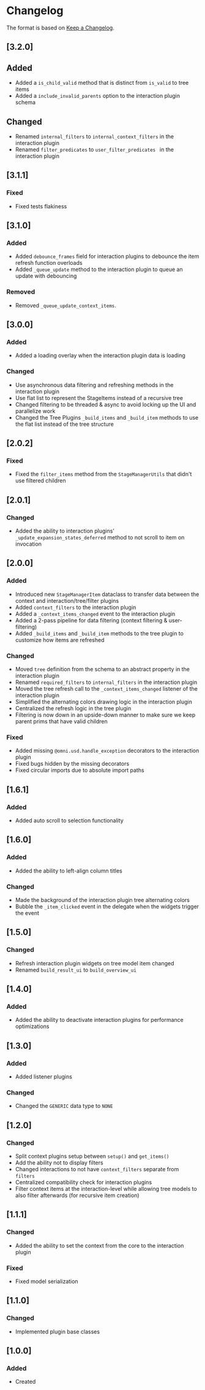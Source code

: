 # Changelog
The format is based on [Keep a Changelog](https://keepachangelog.com/en/1.0.0/).

## [3.2.0]
## Added
- Added a `is_child_valid` method that is distinct from `is_valid` to tree items
- Added a `include_invalid_parents` option to the interaction plugin schema

## Changed
- Renamed `internal_filters` to `internal_context_filters` in the interaction plugin
- Renamed `filter_predicates` to `user_filter_predicates ` in the interaction plugin

## [3.1.1]
### Fixed
- Fixed tests flakiness

## [3.1.0]
### Added
- Added `debounce_frames` field for interaction plugins to debounce the item refresh function overloads
- Added `_queue_update` method to the interaction plugin to queue an update with debouncing

### Removed
- Removed `_queue_update_context_items`.

## [3.0.0]
### Added
- Added a loading overlay when the interaction plugin data is loading

### Changed
- Use asynchronous data filtering and refreshing methods in the interaction plugin
- Use flat list to represent the StageItems instead of a recursive tree
- Changed filtering to be threaded & async to avoid locking up the UI and parallelize work
- Changed the Tree Plugins `_build_items` and `_build_item` methods to use the flat list instead of the tree structure

## [2.0.2]
### Fixed
- Fixed the `filter_items` method from the `StageManagerUtils` that didn't use filtered children

## [2.0.1]
### Changed
- Added the ability to interaction plugins' `_update_expansion_states_deferred` method to not scroll to item on invocation

## [2.0.0]
### Added
- Introduced new `StageManagerItem` dataclass to transfer data between the context and interaction/tree/filter plugins
- Added `context_filters` to the interaction plugin
- Added a `_context_items_changed` event to the interaction plugin
- Added a 2-pass pipeline for data filtering (context filtering & user-filtering)
- Added `_build_items` and `_build_item` methods to the tree plugin to customize how items are refreshed

### Changed
- Moved `tree` definition from the schema to an abstract property in the interaction plugin
- Renamed `required_filters` to `internal_filters` in the interaction plugin
- Moved the tree refresh call to the `_context_items_changed` listener of the interaction plugin
- Simplified the alternating colors drawing logic in the interaction plugin
- Centralized the refresh logic in the tree plugin
- Filtering is now down in an upside-down manner to make sure we keep parent prims that have valid children

### Fixed
- Added missing `@omni.usd.handle_exception` decorators to the interaction plugin
- Fixed bugs hidden by the missing decorators
- Fixed circular imports due to absolute import paths

## [1.6.1]
### Added
- Added auto scroll to selection functionality

## [1.6.0]
### Added
- Added the ability to left-align column titles

### Changed
- Made the background of the interaction plugin tree alternating colors
- Bubble the `_item_clicked` event in the delegate when the widgets trigger the event

## [1.5.0]
### Changed
- Refresh interaction plugin widgets on tree model item changed
- Renamed `build_result_ui` to `build_overview_ui`

## [1.4.0]
### Added
- Added the ability to deactivate interaction plugins for performance optimizations

## [1.3.0]
### Added
- Added listener plugins

### Changed
- Changed the `GENERIC` data type to `NONE`

## [1.2.0]
### Changed
- Split context plugins setup between `setup()` and `get_items()`
- Add the ability not to display filters
- Changed interactions to not have `context_filters` separate from `filters`
- Centralized compatibility check for interaction plugins
- Filter context items at the interaction-level while allowing tree models to also filter afterwards (for recursive item creation)

## [1.1.1]
### Changed
- Added the ability to set the context from the core to the interaction plugin

### Fixed
- Fixed model serialization

## [1.1.0]
### Changed
- Implemented plugin base classes

## [1.0.0]
### Added
- Created
